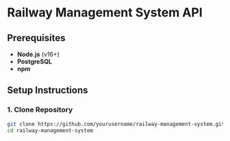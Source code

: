# Railway Management System API

## Prerequisites

- **Node.js** (v16+)
- **PostgreSQL**
- **npm**

## Setup Instructions

### 1. Clone Repository
```bash
git clone https://github.com/yourusername/railway-management-system.git
cd railway-management-system
